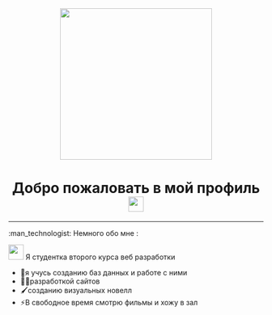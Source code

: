 <div id="header" align="center">
  <img src="https://github.com/AlinaG12/Algoritmia_Gudoznikova.A.U/blob/main/icons8-%D0%BE%D0%B1%D0%B2%D0%B5%D0%B4%D0%B5%D0%BD%D0%BD%D1%8B%D0%B9-%D0%BF%D0%BE%D0%BB%D1%8C%D0%B7%D0%BE%D0%B2%D0%B0%D1%82%D0%B5%D0%BB%D0%B5%D0%BC-%D0%B6%D0%B5%D0%BD%D1%81%D0%BA%D0%B8%D0%B9-%D1%82%D0%B8%D0%BF-%D0%BA%D0%BE%D0%B6%D0%B8-7.gif" width="300"/>
</div>
<div align="center">
  <h1>
    Добро пожаловать в мой профиль
    <img src="https://media.giphy.com/media/hvRJCLFzcasrR4ia7z/giphy.gif" width="30px"/>
  </h1>
  
---
  
</div>
:man_technologist: Немного обо мне :

<img src="https://media.giphy.com/media/WUlplcMpOCEmTGBtBW/giphy.gif" width="30"> Я студентка второго курса веб разработки
- 🔭я учусь созданию баз данных и работе с ними
- 👨‍💻разработкой сайтов 
- 🖌созданию визуальных новелл
- ⚡️В свободное время смотрю фильмы и хожу в зал


